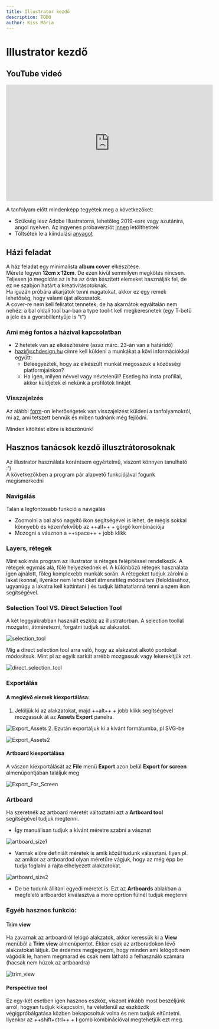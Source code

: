 ```yaml
---
title: Illustrator kezdő
description: TODO
author: Kiss Mária
---
```


# Illustrator kezdő

## YouTube videó

<div class="youtube-16-9">
    <iframe width="560" height="315" src="https://www.youtube-nocookie.com/embed/TlHprUn9FTo" title="YouTube video player" frameborder="0" allow="accelerometer; autoplay; clipboard-write; encrypted-media; gyroscope; picture-in-picture" allowfullscreen></iframe>
</div>

A tanfolyam előtt mindenképp tegyétek meg a következőket:

- Szükség lesz Adobe Illustratorra, lehetőleg 2019-esre vagy azutánira, angol nyelven. Az ingyenes próbaverziót [innen](https://www.adobe.com/products/illustrator/free-trial-download.html#) letölthetitek
- Töltsétek le a kiindulási [anyagot](https://drive.google.com/file/d/1fQekplMXM3JiibNKZ6B49fJ1CaGDFLkk/view?usp=sharing)

## Házi feladat

A ház feladat egy minimalista **album cover** elkészítése.<br>
Mérete legyen **12cm x 12cm**. De ezen kívül semmilyen megkötés nincsen.<br>
Teljesen jó megoldás az is ha az órán készített elemeket használják fel, de ez ne szabjon határt a kreativitásotoknak.<br>
Ha igazán próbára akarjátok tenni magatokat, akkor ez egy remek lehetőség, hogy valami újat alkossatok.<br>
A cover-re nem kell feliratot tennetek, de ha akarnátok egyáltalán nem nehéz: a bal oldali tool bar-ban a type tool-t kell megkeresnetek (egy T-betű a jele és a gyorsbillentyűje is "t")

### Ami még fontos a házival kapcsolatban

- 2 hetetek van az elkészítésére (azaz márc. 23-án van a határidő)
- hazi@schdesign.hu címre kell küldeni a munkákat a kövi információkkal együtt:
    - Beleegyeztek, hogy az elkészült munkát megosszuk a közösségi platformjainkon?
    - Ha igen, milyen névvel vagy névtelenül? Esetleg ha insta profillal, akkor küldjétek el nekünk a profilotok linkjét

### Visszajelzés

Az alábbi [form](https://forms.gle/8Yd1szgYY1wNkoZp9)-on lehetőségetek van visszajelzést küldeni a tanfolyamokról, mi az, ami tetszett bennük és miben tudnánk még fejlődni.

Minden kitöltést előre is köszönünk!

## Hasznos tanácsok kezdő illusztrátorosoknak

Az illustrator használata korántsem egyértelmű, viszont könnyen tanulható :')  
A következőkben a program pár alapvető funkciójával fogunk megismerkedni

### Navigálás

Talán a legfontosabb funkció a navigálás

- Zoomolni a bal alsó nagyító ikon segítségével is lehet, de mégis sokkal könnyebb és kézenfekvőbb az ++alt++ + görgő kombinációja
- Mozogni a vásznon a ++space++ + jobb klikk

### Layers, rétegek

Mint sok más program az illustrator is réteges felépítéssel rendelkezik. A rétegek egymás alá, fölé helyezkednek el. A különböző rétegek használata igen ajnálott, főleg komplexebb munkák során. A rétegeket tudjuk zárolni a lakat ikonnal, ilyenkor nem lehet őket átmenetileg módosítani (feloldásához, ugyanúgy a lakatra kell kattintani ) és tudjuk láthatatlanná tenni a szem ikon segítségével.

### Selection Tool VS. Direct Selection Tool

A két leggyakrabban használt eszköz az illustratorban.
A selection toollal mozgatni, átméretezni, forgatni tudjuk az alakzatot.

![selection_tool](2021-03-08/selection-tool.gif)

Míg a direct selection tool arra való, hogy az alakzatot alkotó pontokat módosítsuk. Mint pl az egyik sarkát arrébb mozgassuk vagy lekerekítjük azt.

![direct_selection_tool](2021-03-08/direct-selection-tool.gif)

### Exportálás

#### A meglévő elemek kiexportálása:

1. Jelöljük ki az alakzatokat, majd ++alt++ + jobb klikk segítségével mozgassuk át az **Assets Export** panelra.

![Export_Assets](2021-03-08/export-asset.gif)
2. Ezután exportáljuk ki a kívánt formátumba, pl SVG-be

![Export_Assets2](2021-03-08/export-asset2.gif)

#### Artboard kiexportálása

A vászon kiexportálását az **File** menü **Export** azon belül **Export for screen** almenüpontjában találjuk meg

![Export_For_Screen](2021-03-08/export-for-screen.gif)

### Artboard

Ha szeretnék az artboard méretét változtatni azt a **Artboard tool** segítségével tudjuk megtenni.

- Így manuálisan tudjuk a kívánt méretre szabni a vásznat

![artboard_size1](2021-03-08/artboard-size1.gif)

- Vannak előre definiált méretek is amik közül tudunk választani. Ilyen pl. az amikor az artboardod olyan méretűre vágjuk, hogy az még épp be tudja foglalni a rajta elhelyezett alakzatokat.

![artboard_size2](2021-03-08/artboard-size2.gif)

- De be tudunk állítani egyedi méretet is. Ezt az **Artboards** ablakban a megfelelő artboardot kiválasztva a more oprtion fülnél tudjuk megtenni

### Egyéb hasznos funkció:

#### Trim view

Ha zavarnak az artboardról lelógó alakzatok, akkor keressük ki a **View** menüből a **Trim view** almenüpontot. Ekkor csak az artboradokon lévő alakzatokat látjuk. De érdemes megjegyezni, hogy minden ami lelógott nem vágódik le, hanem megmarad és csak nem látható a felhasználó számára (hacsak nem húzok az artboardra)

![trim_view](2021-03-08/trim-view.gif)

#### Perspective tool

Ez egy-két esetben igen hasznos eszköz, viszont inkább most beszéljünk arról, hogyan tudjuk kikapcsolni, ha véletlenül az eszközök végigpróbálgatása közben bekapcsoltuk volna és nem tudjuk eltűntetni. Ilyenkor az ++shift+ctrl++ + **I** gomb kombinációval megtehetjük ezt meg.
